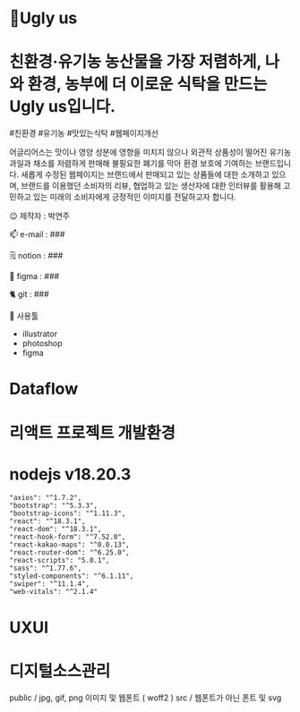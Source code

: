 # 🌾Ugly us

# 친환경·유기농 농산물을 가장 저렴하게, 나와 환경, 농부에 더 이로운 식탁을 만드는 Ugly us입니다.

#친환경 #유기농 #맛있는식탁 #웹페이지개선

어글리어스는 맛이나 영양 성분에 영향을 미치지 않으나 외관적 상품성이 떨어진 유기농 과일과 채소를 저렴하게 판매해 불필요한 폐기를 막아 환경 보호에 기여하는 브랜드입니다.
새롭게 수정된 웹페이지는 브랜드에서 판매되고 있는 상품들에 대한 소개하고 있으며, 브랜드를 이용했던 소비자의 리뷰, 협업하고 있는 생산자에 대한 인터뷰를 활용해 고민하고 있는 미래의 소비자에게 긍정적인 이미지를 전달하고자 합니다.

😉 제작자 : 박연주

📫 e-mail : ###

🗒 notion : ###

🎨 figma : ###

🐈 git : ###

🔧 사용툴
- illustrator
- photoshop
- figma

# Dataflow

# 리액트 프로젝트 개발환경
# nodejs v18.20.3
    "axios": "^1.7.2",
    "bootstrap": "^5.3.3",
    "bootstrap-icons": "^1.11.3",
    "react": "^18.3.1",
    "react-dom": "^18.3.1",
    "react-hook-form": "^7.52.0",
    "react-kakao-maps": "^0.0.13",
    "react-router-dom": "^6.25.0",
    "react-scripts": "5.0.1",
    "sass": "^1.77.6",
    "styled-components": "^6.1.11",
    "swiper": "^11.1.4",
    "web-vitals": "^2.1.4"

# UXUI

# 디지털소스관리
public / jpg, gif, png 이미지 및 웹폰트 ( woff2 )
src / 웹폰트가 아닌 폰트 및 svg
